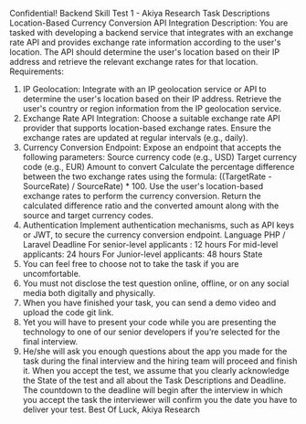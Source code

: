 Confidential! Backend Skill Test 1 - Akiya Research 
Task Descriptions 
Location-Based Currency Conversion API Integration 
Description: 
You are tasked with developing a backend service that integrates with an exchange rate API and provides exchange rate information according to the user's location. The API should determine the user's location based on their IP address and retrieve the relevant exchange rates for that location. 
Requirements: 
1. IP Geolocation: 
Integrate with an IP geolocation service or API to determine the user's location based on their IP address. Retrieve the user's country or region information from the IP geolocation service. 
2. Exchange Rate API Integration: 
Choose a suitable exchange rate API provider that supports location-based exchange rates. 
Ensure the exchange rates are updated at regular intervals (e.g., daily). 
3. Currency Conversion Endpoint: 
Expose an endpoint that accepts the following parameters: 
Source currency code (e.g., USD) 
Target currency code (e.g., EUR) 
Amount to convert 
Calculate the percentage difference between the two exchange rates using the formula: ((TargetRate - SourceRate) / SourceRate) * 100. 
Use the user's location-based exchange rates to perform the currency conversion. 
Return the calculated difference ratio and the converted amount along with the source and target currency codes.
 4. Authentication 
Implement authentication mechanisms, such as API keys or JWT, to secure the currency conversion endpoint. 
Language 
PHP / Laravel 
Deadline 
For senior-level applicants : 12 hours 
For mid-level applicants: 24 hours 
For Junior-level applicants: 48 hours 
State 
1. You can feel free to choose not to take the task if you are uncomfortable. 
2. You must not disclose the test question online, offline, or on any social media both digitally and physically. 
3. When you have finished your task, you can send a demo video and upload the code git link. 
4. Yet you will have to present your code while you are presenting the technology to one of our senior developers if you’re selected for the final interview.
5. He/she will ask you enough questions about the app you made for the task during the final interview and the hiring team will proceed and finish it. 
When you accept the test, we assume that you clearly acknowledge the State of the test and all about the Task Descriptions and Deadline. 
The countdown to the deadline will begin after the interview in which you accept the task the interviewer will confirm you the date you have to deliver your test. 
Best Of Luck, 
Akiya Research
